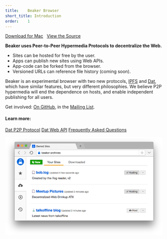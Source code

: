 ```yaml
---
title:    Beaker Browser
short_title: Introduction
order:    1
---
```


<a class="btn btn-primary" href="https://download.beakerbrowser.net/download/latest/osx"><i class="fa fa-apple" aria-hidden="true"></i> Download for Mac</a>
&nbsp; <a href="https://github.com/beakerbrowser/beaker">View the Source</a>

**Beaker uses Peer-to-Peer Hypermedia Protocols to decentralize the Web.**<br>

<ul class="icon-discs">
  <li><span class="fa fa-bullhorn"></span> Sites can be hosted for free by the user.</li>
  <li><span class="fa fa-cube"></span> Apps can publish new sites using Web APIs.</li>
  <li><span class="fa fa-code-fork"></span> App-code can be forked from the browser.</li>
  <li><span class="fa fa-history"></span> Versioned URLs can reference file history (coming soon).</li>
</ul>

Beaker is an experimental browser with two new protocols, [IPFS](https://ipfs.io)&nbsp;and&nbsp;[Dat](/docs/dat/intro.html), which have similar features, but very different philosophies.
We believe P2P hypermedia will end the dependence on hosts, and enable independent publishing for all users.

Get involved: <a href="https://github.com/beakerbrowser/beaker">On GitHub</a>, in the <a href="https://groups.google.com/forum/#!forum/beaker-browser">Mailing List</a>.

#### Learn more:

<a class="btn btn-block" href="/docs/dat/intro.html"><i class="fa fa-share-alt" aria-hidden="true"></i> Dat P2P Protocol</a>
<a class="btn btn-block" href="/docs/apis/dat.html"><i class="fa fa-folder" aria-hidden="true"></i> Dat Web API</a>
<a class="btn btn-block" href="/docs/faq.html"><i class="fa fa-question-circle" aria-hidden="true"></i> Frequently Asked Questions</a>

<img src="/img/screenshot-banner.png">